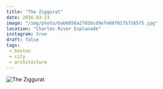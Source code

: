 ```yaml
---
title: "The Ziggurat"
date: 2016-03-23
image: "/img/photo/bab6656a27026cd9efe88f017b716575.jpg"
location: "Charles River Esplanade"
instagram: true
draft: false
tags:
 - boston
 - city
 - architecture
---
```


![The Ziggurat](/img/photo/bab6656a27026cd9efe88f017b716575.jpg)
